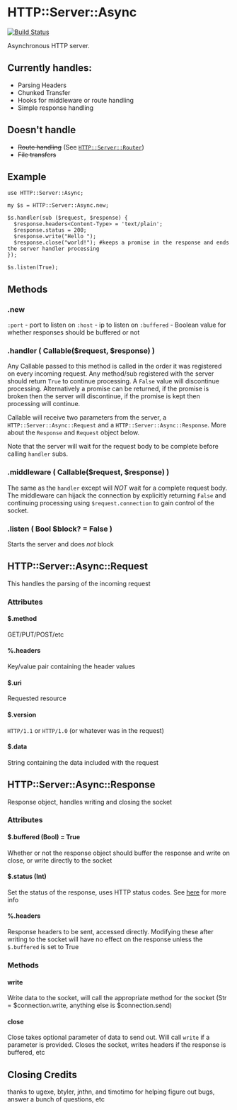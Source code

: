 # HTTP::Server::Async

[![Build Status](https://travis-ci.org/perl6/perl6-http-server-async.svg?branch=master)](https://travis-ci.org/perl6/perl6-http-server-async)

Asynchronous HTTP server.  

## Currently handles:
* Parsing Headers
* Chunked Transfer
* Hooks for middleware or route handling
* Simple response handling

## Doesn't handle
* ~~Route handling~~ (See [`HTTP::Server::Router`](https://github.com/tony-o/perl6-http-server-router))
* ~~File transfers~~

## Example
```perl6
use HTTP::Server::Async;

my $s = HTTP::Server::Async.new;

$s.handler(sub ($request, $response) {
  $response.headers<Content-Type> = 'text/plain';
  $response.status = 200;
  $response.write("Hello ");
  $response.close("world!"); #keeps a promise in the response and ends the server handler processing
});

$s.listen(True);
```

## Methods

### .new
`:port` - port to listen on
`:host` - ip to listen on
`:buffered` - Boolean value for whether responses should be buffered or not

### .handler ( Callable($request, $response) )
Any Callable passed to this method is called in the order it was registered on every 
incoming request.  Any method/sub registered with the server should return `True` to 
continue processing.  A `False` value will discontinue processing. Alternatively a 
promise can be returned, if the promise is broken then the server will discontinue,
if the promise is kept then processing will continue. 

Callable will receive two parameters from the server, a `HTTP::Server::Async::Request` and a `HTTP::Server::Async::Response`.  More about the `Response` and `Request` object below.

Note that the server will wait for the request body to be complete before calling `handler` subs.


### .middleware ( Callable($request, $response) )
The same as the `handler` except will *NOT* wait for a complete request body. The
middleware can hijack the connection by explicitly returning `False` and continuing
processing using `$request.connection` to gain control of the socket.

### .listen ( Bool $block? = False ) 
Starts the server and does *not* block 

## HTTP::Server::Async::Request

This handles the parsing of the incoming request

### Attributes

#### $.method 
GET/PUT/POST/etc

#### %.headers
Key/value pair containing the header values

#### $.uri
Requested resource

#### $.version
`HTTP/1.1` or `HTTP/1.0` (or whatever was in the request)

#### $.data
String containing the data included with the request

## HTTP::Server::Async::Response

Response object, handles writing and closing the socket

### Attributes

#### $.buffered (Bool) = True
Whether or not the response object should buffer the response and write on close, or write directly to the socket

#### $.status (Int)
Set the status of the response, uses HTTP status codes.  See [here](http://www.w3.org/Protocols/rfc2616/rfc2616-sec10.html) for more info

#### %.headers
Response headers to be sent, accessed directly.  Modifying these after writing to the socket will have no effect on the response unless the `$.buffered` is set to True

### Methods

#### write
Write data to the socket, will call the appropriate method for the socket (Str = $connection.write, anything else is $connection.send)

#### close
Close takes optional parameter of data to send out.  Will call `write` if a parameter is provided.  Closes the socket, writes headers if the response is buffered, etc 

## Closing Credits

thanks to ugexe, btyler, jnthn, and timotimo for helping figure out bugs, answer a bunch of questions, etc


